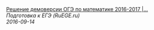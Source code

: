 <!--2024-03-12 00:13:46-->
<div class="yb">
  <a class="nodecor" href="/posts.html?ucheba/reshenie_demoversii_oge_po_matematike_2016-2017_zadanie_11_podgotovka_k_ege_ruege_ru">
    <img class="preview" data-videoid="IoOuwS4hMLI" src="https://i.ytimg.com/vi/IoOuwS4hMLI/hqdefault.jpg" align="middle" alt="">
  </a>
  <div class="inlbl text">
    <a class="nodecor" href="/posts.html?ucheba/reshenie_demoversii_oge_po_matematike_2016-2017_zadanie_11_podgotovka_k_ege_ruege_ru">Решение демоверсии ОГЭ по математике 2016-2017 |...</a><br>
    <i class="smaller2">Подготовка к ЕГЭ (RuEGE.ru)</i><br>
    <i class="smaller3">2016-09-14</i>
  </div>
</div>
